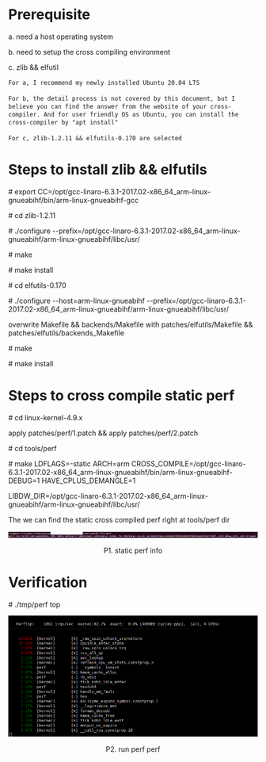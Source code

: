 # Prerequisite

a. need a host operating system

b. need to setup the cross compiling environment

c. zlib && elfutil

```
For a, I recommend my newly installed Ubuntu 20.04 LTS

For b, the detail process is not covered by this document, but I believe you can find the answer from the website of your cross-compiler. And for user friendly OS as Ubuntu, you can install the cross-compiler by "apt install"

For c, zlib-1.2.11 && elfutils-0.170 are selected
```



# Steps to install zlib && elfutils

\# export CC=/opt/gcc-linaro-6.3.1-2017.02-x86_64_arm-linux-gnueabihf/bin/arm-linux-gnueabihf-gcc

\# cd zlib-1.2.11

\# ./configure --prefix=/opt/gcc-linaro-6.3.1-2017.02-x86_64_arm-linux-gnueabihf/arm-linux-gnueabihf/libc/usr/

\# make

\# make install

\# cd elfutils-0.170

\# ./configure --host=arm-linux-gnueabihf --prefix=/opt/gcc-linaro-6.3.1-2017.02-x86_64_arm-linux-gnueabihf/arm-linux-gnueabihf/libc/usr/

overwrite Makefile && backends/Makefile with patches/elfutils/Makefile &&  patches/elfutils/backends_Makefile

\# make

\# make install

# Steps to cross compile static perf

\# cd linux-kernel-4.9.x

apply patches/perf/1.patch && apply patches/perf/2.patch

\# cd tools/perf

\# make LDFLAGS=-static ARCH=arm CROSS_COMPILE=/opt/gcc-linaro-6.3.1-2017.02-x86_64_arm-linux-gnueabihf/bin/arm-linux-gnueabihf- DEBUG=1 HAVE_CPLUS_DEMANGLE=1 

LIBDW_DIR=/opt/gcc-linaro-6.3.1-2017.02-x86_64_arm-linux-gnueabihf/arm-linux-gnueabihf/libc/usr/ 

The we can find the static cross compiled perf right at tools/perf dir

<div align="center"><img src="images/perf_static_info.png"></div>

<p align="center">P1. static perf info</p>

# Verification
\# ./tmp/perf top 
<div align="center"><img src="images/run_perf.png"></div>
<p align="center">P2. run perf perf</p>